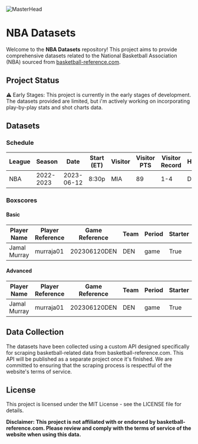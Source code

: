 ![MasterHead](https://smartabase.com/wp-content/uploads/2020/12/nba-banner.png)
# NBA Datasets

Welcome to the **NBA Datasets** repository! This project aims to provide comprehensive datasets related to the National Basketball Association (NBA) sourced from [basketball-reference.com](https://www.basketball-reference.com/).

## Project Status

⚠️ Early Stages: This project is currently in the early stages of development. The datasets provided are limited, but i'm actively working on incorporating play-by-play stats and shot charts data.

## Datasets

### Schedule

|League|Season|Date|Start (ET)|Visitor|Visitor PTS|Visitor Record|Home|Home PTS|Home Record|Game Reference|OT|Attendance|Arena|Playoffs|Series|
|---|---|---|---|---|---|---|---|---|---|---|---|---|---|---|---|
|NBA|2022-2023|2023-06-12|8:30p|MIA|89|1-4|DEN|94|4-1|202306120DEN||"19,537"|Ball Arena|True|Finals|

### Boxscores

#### Basic

|Player Name|Player Reference|Game Reference|Team|Period|Starter|MP|FG|FGA|FG%|3P|3PA|3P%|FT|FTA|FT%|ORB|DRB|TRB|AST|STL|BLK|TOV|PF|PTS|+/-|
|---|---|---|---|---|---|---|---|---|---|---|---|---|---|---|---|---|---|---|---|---|---|---|---|---|---|
|Jamal Murray|murraja01|202306120DEN|DEN|game|True|41:15|6|15|.400|2|7|.286|0|0||0|8|8|8|1|0|6|2|14|+12|

#### Advanced

|Player Name|Player Reference|Game Reference|Team|Period|Starter|MP|TS%|eFG%|3PAr|FTr|ORB%|DRB%|TRB%|AST%|STL%|BLK%|TOV%|USG%|ORtg|DRtg|BPM|
|---|---|---|---|---|---|---|---|---|---|---|---|---|---|---|---|---|---|---|---|---|---|
|Jamal Murray|murraja01|202306120DEN|DEN|game|True|41:15|.467|.467|.467|.000|0.0|16.3|9.2|30.0|1.2|0.0|28.6|22.6|80|95|-2.9|

## Data Collection
The datasets have been collected using a custom API designed specifically for scraping basketball-related data from basketball-reference.com. This API will be published as a separate project once it's finished. We are committed to ensuring that the scraping process is respectful of the website's terms of service.

## License
This project is licensed under the MIT License - see the LICENSE file for details.

**Disclaimer: This project is not affiliated with or endorsed by basketball-reference.com. Please review and comply with the terms of service of the website when using this data.**
